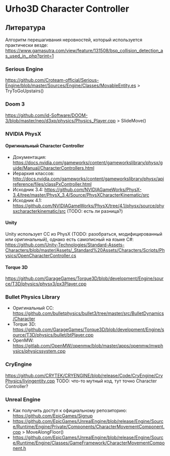 # Urho3D Character Controller

## Литература

Алгоритм перешагивания неровностей, который используется практически везде: <https://www.gamasutra.com/view/feature/131508/bsp_collision_detection_as_used_in_.php?print=1>

### Serious Engine

<https://github.com/Croteam-official/Serious-Engine/blob/master/Sources/Engine/Classes/MovableEntity.es> > TryToGoUpstairs()

### Doom 3

<https://github.com/id-Software/DOOM-3/blob/master/neo/d3xp/physics/Physics_Player.cpp> > SlideMove()

### NVIDIA PhysX

#### Оригинальный Character Controller

* Документация: <https://docs.nvidia.com/gameworks/content/gameworkslibrary/physx/guide/Manual/CharacterControllers.html>
* Иерархия классов: <http://docs.nvidia.com/gameworks/content/gameworkslibrary/physx/apireference/files/classPxController.html>
* Исходник 3.4: <https://github.com/NVIDIAGameWorks/PhysX-3.4/tree/master/PhysX_3.4/Source/PhysXCharacterKinematic/src>
* Исходник 4.1: <https://github.com/NVIDIAGameWorks/PhysX/tree/4.1/physx/source/physxcharacterkinematic/src> (TODO: есть ли разница?)

#### Unity

Unity использует CC из PhysX (TODO: разобраться, модифицированный или оригинальный), однако
есть самописный на языке C#: <https://github.com/Unity-Technologies/Standard-Assets-Characters/blob/master/Assets/_Standard%20Assets/Characters/Scripts/Physics/OpenCharacterController.cs>

#### Torque 3D

<https://github.com/GarageGames/Torque3D/blob/development/Engine/source/T3D/physics/physx3/px3Player.cpp>

### Bullet Physics Library

* Оригинальный CC: <https://github.com/bulletphysics/bullet3/tree/master/src/BulletDynamics/Character>
* Torque 3D: <https://github.com/GarageGames/Torque3D/blob/development/Engine/source/T3D/physics/bullet/btPlayer.cpp>
* OpenMW: <https://gitlab.com/OpenMW/openmw/blob/master/apps/openmw/mwphysics/physicssystem.cpp>

### CryEngine
<https://github.com/CRYTEK/CRYENGINE/blob/release/Code/CryEngine/CryPhysics/livingentity.cpp> TODO: что-то мутный код, тут точно Character Controller?

### Unreal Engine

* Как получить доступ к официальному репозиторию: <https://github.com/EpicGames/Signup>
* <https://github.com/EpicGames/UnrealEngine/blob/release/Engine/Source/Runtime/Engine/Private/Components/CharacterMovementComponent.cpp> > MoveAlongFloor()
* <https://github.com/EpicGames/UnrealEngine/blob/release/Engine/Source/Runtime/Engine/Classes/GameFramework/CharacterMovementComponent.h>
